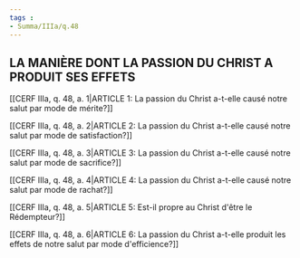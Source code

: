 ```yaml
---
tags : 
- Summa/IIIa/q.48
---
```


## LA MANIÈRE DONT LA PASSION DU CHRIST A PRODUIT SES EFFETS

[[CERF IIIa, q. 48, a. 1|ARTICLE 1: La passion du Christ a-t-elle causé notre salut par mode de mérite?]]

[[CERF IIIa, q. 48, a. 2|ARTICLE 2: La passion du Christ a-t-elle causé notre salut par mode de satisfaction?]]

[[CERF IIIa, q. 48, a. 3|ARTICLE 3: La passion du Christ a-t-elle causé notre salut par mode de sacrifice?]]

[[CERF IIIa, q. 48, a. 4|ARTICLE 4: La passion du Christ a-t-elle causé notre salut par mode de rachat?]]

[[CERF IIIa, q. 48, a. 5|ARTICLE 5: Est-il propre au Christ d'être le Rédempteur?]]

[[CERF IIIa, q. 48, a. 6|ARTICLE 6: La passion du Christ a-t-elle produit les effets de notre salut par mode d'efficience?]]

